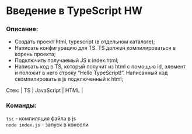 # Введение в TypeScript HW

### Описание:
- Создать проект html, typescript (в отдельном каталоге);
- Написать конфигурацию для TS. TS должен компилироваться в корень проекта;
- Подключить получаемый JS к index.html;
- Написать код в TS, который получит из html с помощью id, элемент и положит в него строку “Hello TypeScript!”. Написанный код скомпилировать в js подключенный к html; 

Стек:  | TS | JavaScript | HTML |

### Команды:
`tsc` - компиляция файла в js  
`node index.js` - запуск в консоли 